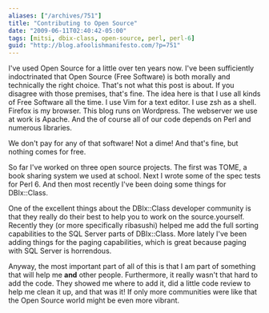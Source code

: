 ```yaml
---
aliases: ["/archives/751"]
title: "Contributing to Open Source"
date: "2009-06-11T02:40:42-05:00"
tags: [mitsi, dbix-class, open-source, perl, perl-6]
guid: "http://blog.afoolishmanifesto.com/?p=751"
---
```

I've used Open Source for a little over ten years now. I've been sufficiently indoctrinated that Open Source (Free Software) is both morally and technically the right choice. That's not what this post is about. If you disagree with those premises, that's fine. The idea here is that I use all kinds of Free Software all the time. I use Vim for a text editor. I use zsh as a shell. Firefox is my browser. This blog runs on Wordpress. The webserver we use at work is Apache. And the of course all of our code depends on Perl and numerous libraries.

We don't pay for any of that software! Not a dime! And that's fine, but nothing comes for free.

So far I've worked on three open source projects. The first was TOME, a book sharing system we used at school. Next I wrote some of the spec tests for Perl 6. And then most recently I've been doing some things for DBIx::Class.

One of the excellent things about the DBIx::Class developer community is that they really do their best to help you to work on the source.yourself. Recently they (or more specifically ribasushi) helped me add the full sorting capabilities to the SQL Server parts of DBIx::Class. More lately I've been adding things for the paging capabilities, which is great because paging with SQL Server is horrendous.

Anyway, the most important part of all of this is that I am part of something that will help me **and** other people. Furthermore, it really wasn't that hard to add the code. They showed me where to add it, did a little code review to help me clean it up, and that was it! If only more communities were like that the Open Source world might be even more vibrant.
